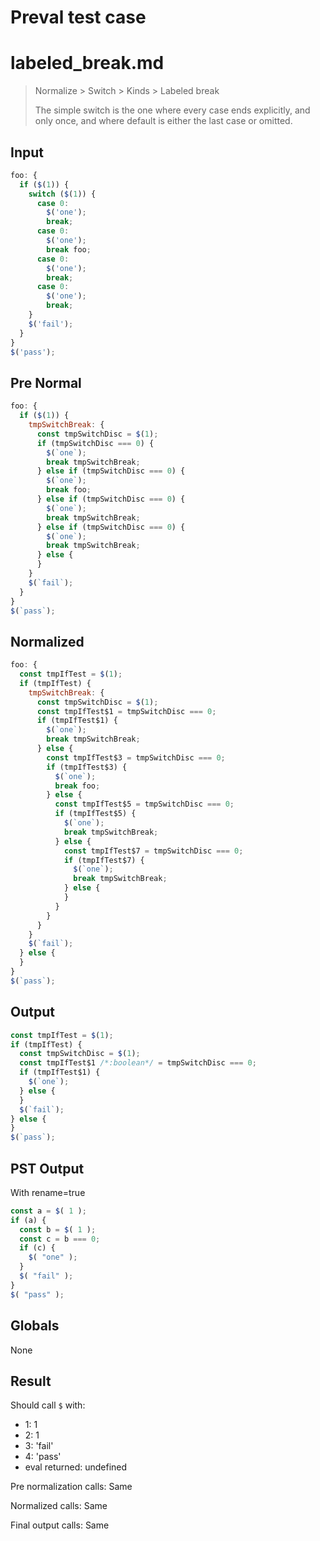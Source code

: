 # Preval test case

# labeled_break.md

> Normalize > Switch > Kinds > Labeled break
>
> The simple switch is the one where every case ends explicitly, and only once, and where default is either the last case or omitted.

## Input

`````js filename=intro
foo: {
  if ($(1)) {
    switch ($(1)) {
      case 0:
        $('one');
        break;
      case 0:
        $('one');
        break foo;
      case 0:
        $('one');
        break;
      case 0:
        $('one');
        break;
    }
    $('fail');
  }
}
$('pass');
`````

## Pre Normal


`````js filename=intro
foo: {
  if ($(1)) {
    tmpSwitchBreak: {
      const tmpSwitchDisc = $(1);
      if (tmpSwitchDisc === 0) {
        $(`one`);
        break tmpSwitchBreak;
      } else if (tmpSwitchDisc === 0) {
        $(`one`);
        break foo;
      } else if (tmpSwitchDisc === 0) {
        $(`one`);
        break tmpSwitchBreak;
      } else if (tmpSwitchDisc === 0) {
        $(`one`);
        break tmpSwitchBreak;
      } else {
      }
    }
    $(`fail`);
  }
}
$(`pass`);
`````

## Normalized


`````js filename=intro
foo: {
  const tmpIfTest = $(1);
  if (tmpIfTest) {
    tmpSwitchBreak: {
      const tmpSwitchDisc = $(1);
      const tmpIfTest$1 = tmpSwitchDisc === 0;
      if (tmpIfTest$1) {
        $(`one`);
        break tmpSwitchBreak;
      } else {
        const tmpIfTest$3 = tmpSwitchDisc === 0;
        if (tmpIfTest$3) {
          $(`one`);
          break foo;
        } else {
          const tmpIfTest$5 = tmpSwitchDisc === 0;
          if (tmpIfTest$5) {
            $(`one`);
            break tmpSwitchBreak;
          } else {
            const tmpIfTest$7 = tmpSwitchDisc === 0;
            if (tmpIfTest$7) {
              $(`one`);
              break tmpSwitchBreak;
            } else {
            }
          }
        }
      }
    }
    $(`fail`);
  } else {
  }
}
$(`pass`);
`````

## Output


`````js filename=intro
const tmpIfTest = $(1);
if (tmpIfTest) {
  const tmpSwitchDisc = $(1);
  const tmpIfTest$1 /*:boolean*/ = tmpSwitchDisc === 0;
  if (tmpIfTest$1) {
    $(`one`);
  } else {
  }
  $(`fail`);
} else {
}
$(`pass`);
`````

## PST Output

With rename=true

`````js filename=intro
const a = $( 1 );
if (a) {
  const b = $( 1 );
  const c = b === 0;
  if (c) {
    $( "one" );
  }
  $( "fail" );
}
$( "pass" );
`````

## Globals

None

## Result

Should call `$` with:
 - 1: 1
 - 2: 1
 - 3: 'fail'
 - 4: 'pass'
 - eval returned: undefined

Pre normalization calls: Same

Normalized calls: Same

Final output calls: Same
